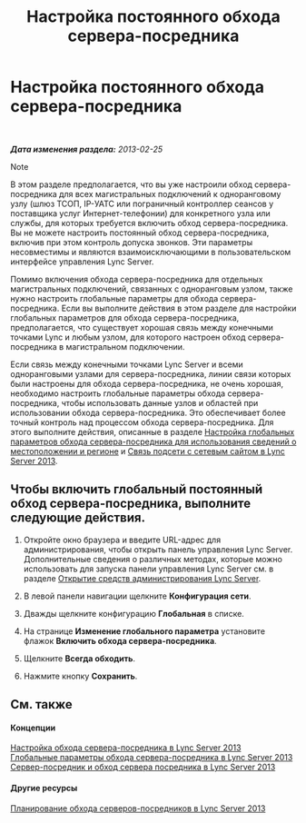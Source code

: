 ﻿---
title: Настройка постоянного обхода сервера-посредника
TOCTitle: Настройка постоянного обхода сервера-посредника
ms:assetid: 370c4f54-e520-4d77-96a3-84c5e84a9996
ms:mtpsurl: https://technet.microsoft.com/ru-ru/library/Gg425846(v=OCS.15)
ms:contentKeyID: 49309432
ms.date: 05/19/2016
mtps_version: v=OCS.15
ms.translationtype: HT
---

# Настройка постоянного обхода сервера-посредника

 

_**Дата изменения раздела:** 2013-02-25_

> [!note]  
> В этом разделе предполагается, что вы уже настроили обход сервера-посредника для всех магистральных подключений к одноранговому узлу (шлюз ТСОП, IP-УАТС или пограничный контроллер сеансов у поставщика услуг Интернет-телефонии) для конкретного узла или службы, для которых требуется включить обход сервера-посредника.<br />Вы не можете настроить постоянный обход сервера-посредника, включив при этом контроль допуска звонков. Эти параметры несовместимы и являются взаимоисключающими в пользовательском интерфейсе управления Lync Server.

Помимо включения обхода сервера-посредника для отдельных магистральных подключений, связанных с одноранговым узлом, также нужно настроить глобальные параметры для обхода сервера-посредника. Если вы выполните действия в этом разделе для настройки глобальных параметров для обхода сервера-посредника, предполагается, что существует хорошая связь между конечными точками Lync и любым узлом, для которого настроен обход сервера-посредника в магистральном подключении.

Если связь между конечными точками Lync Server и всеми одноранговыми узлами для сервера-посредника, линии связи которых были настроены для обхода сервера-посредника, не очень хорошая, необходимо настроить глобальные параметры обхода сервера-посредника, чтобы использовать данные узлов и областей при использовании обхода сервера-посредника. Это обеспечивает более точный контроль над процессом обхода сервера-посредника. Для этого выполните действия, описанные в разделе [Настройка глобальных параметров обхода сервера-посредника для использования сведений о местоположении и регионе](lync-server-2013-configure-media-bypass-global-settings-to-use-site-and-region-information.md) и [Связь подсети с сетевым сайтом в Lync Server 2013](lync-server-2013-associate-a-subnet-with-a-network-site.md).

## Чтобы включить глобальный постоянный обход сервера-посредника, выполните следующие действия.

1.  Откройте окно браузера и введите URL-адрес для администрирования, чтобы открыть панель управления Lync Server. Дополнительные сведения о различных методах, которые можно использовать для запуска панели управления Lync Server см. в разделе [Открытие средств администрирования Lync Server](lync-server-2013-open-lync-server-administrative-tools.md).

2.  В левой панели навигации щелкните **Конфигурация сети**.

3.  Дважды щелкните конфигурацию **Глобальная** в списке.

4.  На странице **Изменение глобального параметра** установите флажок **Включить обхода сервера-посредника**.

5.  Щелкните **Всегда обходить**.

6.  Нажмите кнопку **Сохранить**.

## См. также

#### Концепции

[Настройка обхода сервера-посредника в Lync Server 2013](lync-server-2013-configure-media-bypass.md)  
[Глобальные параметры обхода сервера-посредника в Lync Server 2013](lync-server-2013-global-media-bypass-options.md)  
[Сервер-посредник и обход сервера посредника в Lync Server 2013](lync-server-2013-media-bypass-and-mediation-server.md)  

#### Другие ресурсы

[Планирование обхода серверов-посредников в Lync Server 2013](lync-server-2013-planning-for-media-bypass.md)


